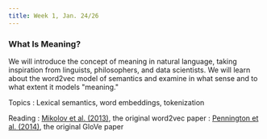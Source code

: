 ```yaml
---
title: Week 1, Jan. 24/26
---
```


### What Is Meaning?

We will introduce the concept of meaning in natural language, taking inspiration from linguists, philosophers, and data
scientists. We will learn about the word2vec model of semantics and examine in what sense and to what extent it models
"meaning."

Topics
: Lexical semantics, word embeddings, tokenization

Reading
: [Mikolov et al. (2013)](https://arxiv.org/abs/1301.3781), the original word2vec paper
: [Pennington et al. (2014)](https://aclanthology.org/D14-1162/), the original GloVe paper